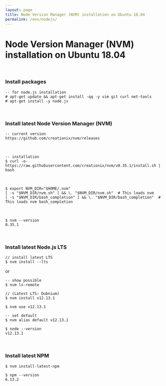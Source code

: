 ```yaml
---
layout: page
title: Node Version Manager (NVM) installation on Ubuntu 18.04
permalink: /env/nodejs/
---
```


# Node Version Manager (NVM) installation on Ubuntu 18.04

<br/>

### Install packages

    -- for node.js installation
    # apt-get update && apt-get install -qq -y vim git curl net-tools
    # apt-get install -y node.js

<br/>

### Install latest Node Version Manager (NVM)

    -- current version
    https://github.com/creationix/nvm/releases

<br/>

    -- installation
    $ curl -o- https://raw.githubusercontent.com/creationix/nvm/v0.35.1/install.sh | bash

<br/>

    $ export NVM_DIR="$HOME/.nvm"
    [ -s "$NVM_DIR/nvm.sh" ] && \. "$NVM_DIR/nvm.sh"  # This loads nvm
    [ -s "$NVM_DIR/bash_completion" ] && \. "$NVM_DIR/bash_completion"  # This loads nvm bash_completion

<br/>

    $ nvm --version
    0.35.1

<br/>

### Install latest Node.js LTS

    // install latest LTS
    $ nvm install --lts

or

    -- show possible
    $ nvm ls-remote

    // (Latest LTS: Dubnium)
    $ nvm install v12.13.1

    $ nvm use v12.13.1

    -- set default
    $ nvm alias default v12.13.1

    $ node --version
    v12.13.1

<br/>

### Install latest NPM

    $ nvm install-latest-npm

    $ npm --version
    6.13.2
